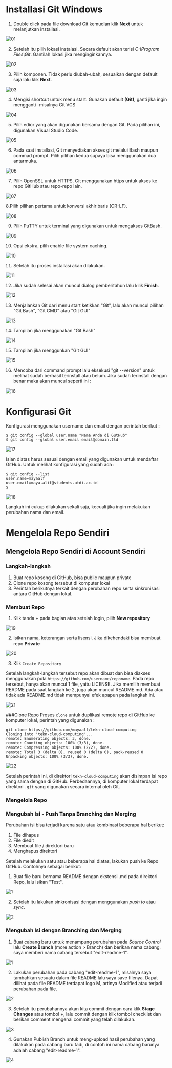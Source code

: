# Installasi Git Windows

1. Double click pada file download Git kemudian klik **Next** untuk melanjutkan installasi.

![01](images/1/1.png)

2. Setelah itu pilih lokasi instalasi. Secara default akan terisi _C:\Program Files\Git_. Gantilah lokasi jika menginginkannya.

![02](images/1/2.png)

3. Pilih komponen. Tidak perlu diubah-ubah, sesuaikan dengan default saja lalu klik **Next**.

![03](images/1/3.png)

4. Mengisi shortcut untuk menu start. Gunakan default **(Git)**, ganti jika ingin mengganti -misalnya Git VCS

![04](images/1/4.png)

5. Pilih edior yang akan digunakan bersama dengan Git. Pada pilihan ini, digunakan Visual Studio Code.

![05](images/1/5.png)

6. Pada saat installasi, Git menyediakan akses git melalui Bash maupun commad prompt. Pilih pilihan kedua supaya bisa menggunakan dua antarmuka.

![06](images/1/7.png)

7. Pilih OpenSSL untuk HTTPS. Git menggunakan https untuk akses ke repo GitHub atau repo-repo lain.

![07](images/1/9.png)

8.Pilih pilihan pertama untuk konversi akhir baris (CR-LF).

![08](images/1/10.png)

9. Pilih PuTTY untuk terminal yang digunakan untuk mengakses GitBash.

![09](images/1/11.png)

10. Opsi ekstra, pilih enable file system caching.

![10](images/1/14.png)

11. Setelah itu proses installasi akan dilakukan.

![11](images/1/15.png)

12. Jika sudah selesai akan muncul dialog pemberitahun lalu kilik **Finish**.

![12](images/1/16.png)

13. Menjalankan Git dari menu start ketikkan "Git", lalu akan muncul pilihan "Git Bash", "Git CMD" atau "Git GUI"

![13](images/1/17.png)

14. Tampilan jika menggunakan "Git Bash"

![14](images/1/18.png)

15. Tampilan jika menggunkan "Git GUI"

![15](images/1/19.png)

16. Mencoba dari command prompt lalu eksekusi "git --version" untuk melihat sudah berhasil terinstall atau belum. Jika sudah terinstall dengan benar maka akan muncul seperti ini :

![16](images/1/20.png)



# Konfigurasi Git

Konfigurasi menggunakan username dan email dengan perintah berikut :

```
$ git config --global user.name "Nama Anda di GutHub"
$ git config --global user.email email@domain.tld
```

![17](images/2/21.png)

Isian diatas harus sesuai dengan email yang digunakan untuk mendaftar GitHub. Untuk melihat konfigurasi yang sudah ada :

```
$ git config --list
user.name=mayaalf
user.email=maya.alif@students.utdi.ac.id
$
```

![18](images/2/22.png)

Langkah ini cukup dilakukan sekali saja, kecuali jika ingin melakukan perubahan nama dan email.


# Mengelola Repo Sendiri

## Mengelola Repo Sendiri di Account Sendiri

### Langkah-langkah

1. Buat repo kosong di GitHub, bisa public maupun private
2. Clone repo kosong tersebut di komputer lokal
3. Perintah berikutnya terkait dengan perubahan repo serta sinkronisasi antara GitHub dengan lokal.

### Membuat Repo

1. Klik tanda + pada bagian atas setelah login, pilih **New repository**

![19](images/3/22-1.png)

2. Isikan nama, keterangan serta lisensi. Jika dikehendaki bisa membuat repo **Private**

![20](images/3/23.png)

3. Klik ```Create Repository```

Setelah langkah-langkah tersebut repo akan dibuat dan bisa diakses menggunakan pola ```https://github.com/username/reponame```. Pada repo tersebut, hanya akan muncul 1 file, yaitu LICENSE. Jika memilih membuat README pada saat langkah ke 2, juga akan muncul README.md. Ada atau tidak ada README.md tidak mempunyai efek apapun pada langkah ini.

![21](images/3/23-1.png)

###Clone Repo
Proses ```clone``` untuk duplikasi remote repo di GitHub ke komputer lokal, perintah yang digunakan :
```
git clone https://github.com/mayaalf/tekn-cloud-computing
Cloning into 'tekn-cloud-computing'...
remote: Enumerating objects: 3, done.
remote: Counting objects: 100% (3/3), done.
remote: Compressing objects: 100% (2/2), done.
remote: Total 3 (delta 0), reused 0 (delta 0), pack-reused 0
Unpacking objects: 100% (3/3), done.
```

![22](images/3/24.png)

Setelah perintah ini, di direktori ```tekn-cloud-computing``` akan disimpan isi repo yang sama dengan di GitHub. Perbedaannya, di komputer lokal terdapat direktori ```.git``` yang digunakan secara internal oleh Git.


### Mengelola Repo

### Mengubah Isi - Push Tanpa Branching dan Merging

Perubahan isi bisa terjadi karena satu atau kombinasi beberapa hal berikut:

1. File dihapus
2. File diedit
3. Membuat file / direktori baru
4. Menghapus direktori

Setelah melakukan satu atau beberapa hal diatas, lakukan push ke Repo GitHub. Contohnya sebagai berikut:

1. Buat file baru bernama README dengan ekstensi .md pada direktori Repo, lalu isikan "Test".

![1](images/3/25.png)

2. Setelah itu lakukan sinkronisasi dengan menggunakan _push to_ atau _sync_.

![2](images/3/26.png)

### Mengubah Isi dengan Branching dan Merging

1. Buat cabang baru untuk menampung perubahan pada *Source Control* lalu **Create Branch** (more action > Branch) dan berikan nama cabang, saya memberi nama cabang tersebut "edit-readme-1".

![1](images/3/27.png)

2. Lakukan perubahan pada cabang "edit-readme-1", misalnya saya tambahkan sesuatu dalam file README lalu saya save filenya. Dapat dilihat pada file README terdapat logo M, artinya Modified atau terjadi perubahan pada file.

![2](images/3/28.png)

3. Setelah itu perubahannya akan kita commit dengan cara klik **Stage Changes** atau tombol +, lalu commit dengan klik tombol checklist dan berikan comment mengenai commit yang telah dilakukan.

![3](images/3/29.png)

4. Gunakan Publish Branch untuk meng-upload hasil perubahan yang dilakukan pada cabang baru tadi, di contoh ini nama cabang barunya adalah cabang "edit-readme-1".

![4](images/3/30.png)
